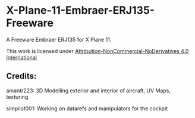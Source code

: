 # X-Plane-11-Embraer-ERJ135-Freeware

A Freeware Embraer ERJ135 for X Plane 11.

This work is licensed under <a href="https://creativecommons.org/licenses/by-nc-nd/4.0/">Attribution-NonCommercial-NoDerivatives 4.0 International</a>

<h2>Credits:</h2>

amantr223: 3D Modelling exterior and interior of aircraft, UV Maps, texturing

simpilot001: Working on datarefs and manipulators for the cockpit

